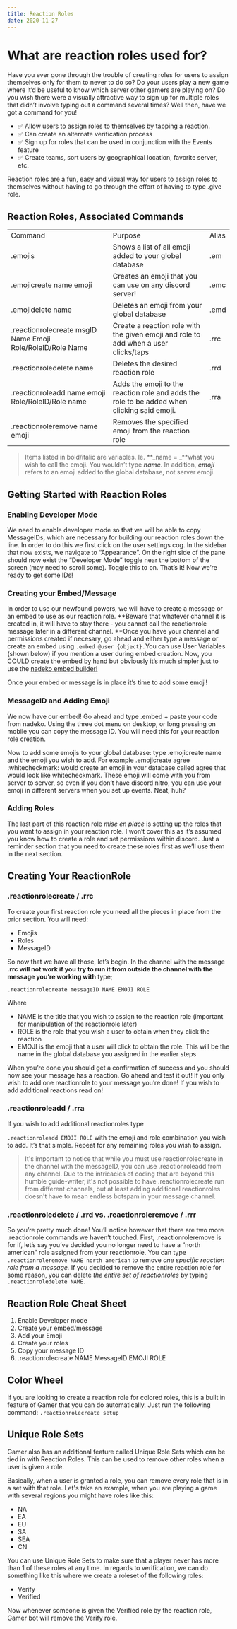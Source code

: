 ```yaml
---
title: Reaction Roles
date: 2020-11-27
---
```


# What are reaction roles used for?

Have you ever gone through the trouble of creating roles for users to assign
themselves only for them to never to do so? Do your users play a new game where
it’d be useful to know which server other gamers are playing on? Do you wish
there were a visually attractive way to sign up for multiple roles that didn’t
involve typing out a command several times? Well then, have we got a command for
you!

- ✅ Allow users to assign roles to themselves by tapping a reaction.
- ✅ Can create an alternate verification process
- ✅ Sign up for roles that can be used in conjunction with the Events feature
- ✅ Create teams, sort users by geographical location, favorite server, etc.

Reaction roles are a fun, easy and visual way for users to assign roles to
themselves without having to go through the effort of having to type .give role.

## Reaction Roles, Associated Commands

|                                                            |                                                                                             |       |
| ---------------------------------------------------------- | ------------------------------------------------------------------------------------------- | ----- |
| Command                                                    | Purpose                                                                                     | Alias |
| .emojis                                                    | Shows a list of all emoji added to your global database                                     | .em   |
| .emojicreate name emoji                                    | Creates an emoji that you can use on any discord server!                                    | .emc  |
| .emojidelete name                                          | Deletes an emoji from your global database                                                  | .emd  |
| .reactionrolecreate msgID Name Emoji Role/RoleID/Role Name | Create a reaction role with the given emoji and role to add when a user clicks/taps         | .rrc  |
| .reactionroledelete name                                   | Deletes the desired reaction role                                                           | .rrd  |
| .reactionroleadd name emoji Role/RoleID/Role name          | Adds the emoji to the reaction role and adds the role to be added when clicking said emoji. | .rra  |
| .reactionroleremove name emoji                             | Removes the specified emoji from the reaction role                                          |       |

> Items listed in bold/italic are variables. Ie. **_name = _**what you wish to
> call the emoji. You wouldn’t type **_name_**. In addition, **_emoji_** refers
> to an emoji added to the global database, not server emoji.

## Getting Started with Reaction Roles

### Enabling Developer Mode

We need to enable developer mode so that we will be able to copy MessageIDs,
which are necessary for building our reaction roles down the line. In order to
do this we first click on the user settings cog. In the sidebar that now exists,
we navigate to “Appearance”. On the right side of the pane should now exist the
“Developer Mode” toggle near the bottom of the screen (may need to scroll some).
Toggle this to on. That’s it! Now we’re ready to get some IDs!

### Creating your Embed/Message

In order to use our newfound powers, we will have to create a message or an
embed to use as our reaction role. **Beware that whatever channel it is created
in, it will have to stay there - you cannot call the reactionrole message later
in a different channel. **Once you have your channel and permissions created if
necesary, go ahead and either type a message or create an embed using
`.embed @user {object}.`You can use User Variables (shown below) if you mention
a user during embed creation. Now, you COULD create the embed by hand but
obviously it’s much simpler just to use the
[nadeko embed builder!](https://embedbuilder.nadekobot.me/)

Once your embed or message is in place it’s time to add some emoji!

### MessageID and Adding Emoji

We now have our embed! Go ahead and type .embed + paste your code from nadeko.
Using the three dot menu on desktop, or long pressing on mobile you can copy the
message ID. You will need this for your reaction role creation.

Now to add some emojis to your global database: type .emojicreate name and the
emoji you wish to add. For example .emojicreate agree :whitecheckmark: would
create an emoji in your database called agree that would look like
whitecheckmark. These emoji will come with you from server to server, so even if
you don’t have discord nitro, you can use your emoji in different servers when
you set up events. Neat, huh?

### Adding Roles

The last part of this reaction role _mise en place_ is setting up the roles that
you want to assign in your reaction role. I won’t cover this as it’s assumed you
know how to create a role and set permissions within discord. Just a reminder
section that you need to create these roles first as we’ll use them in the next
section.

## Creating Your ReactionRole

### .reactionrolecreate / .rrc

To create your first reaction role you need all the pieces in place from the
prior section. You will need:

- Emojis
- Roles
- MessageID

So now that we have all those, let’s begin. In the channel with the message
**.rrc will not work if you try to run it from outside the channel with the
message you’re working with** type;

`.reactionrolecreate messageID NAME EMOJI ROLE`

Where

- NAME is the title that you wish to assign to the reaction role (important for
  manipulation of the reactionrole later)
- ROLE is the role that you wish a user to obtain when they click the reaction
- EMOJI is the emoji that a user will click to obtain the role. This will be the
  name in the global database you assigned in the earlier steps

When you’re done you should get a confirmation of success and you should now see
your message has a reaction. Go ahead and test it out! If you only wish to add
one reactionrole to your message you’re done! If you wish to add additional
reactions read on!

### .reactionroleadd / .rra

If you wish to add additional reactionroles type

`.reactionroleadd EMOJI ROLE` with the emoji and role combination you wish to
add. It’s that simple. Repeat for any remaining roles you wish to assign.

> It's important to notice that while you must use reactionrolecreate in the
> channel with the messageID, you can use .reactionroleadd from any channel. Due
> to the intricacies of coding that are beyond this humble guide-writer, it's
> not possible to have .reactionrolecreate run from different channels, but at
> least adding additional reactionroles doesn't have to mean endless botspam in
> your message channel.

### .reactionroledelete / .rrd vs. .reactionroleremove / .rrr

So you’re pretty much done! You’ll notice however that there are two more
.reactionrole commands we haven’t touched. First, .reactionroleremove is for if,
let’s say you’ve decided you no longer need to have a “north american” role
assigned from your reactionrole. You can type
`.reactionroleremove NAME north american` to remove _one specific reaction role
from a message._ If you decided to remove the entire reaction role for some
reason, you can delete _the entire set of reactionroles_ by typing
`.reactionroledelete NAME.`

## Reaction Role Cheat Sheet

1. Enable Developer mode
2. Create your embed/message
3. Add your Emoji
4. Create your roles
5. Copy your message ID
6. .reactionrolecreate NAME MessageID EMOJI ROLE

## Color Wheel

If you are looking to create a reaction role for colored roles, this is a built
in feature of Gamer that you can do automatically. Just run the following
command: `.reactionrolecreate setup`

## Unique Role Sets

Gamer also has an additional feature called Unique Role Sets which can be tied
in with Reaction Roles. This can be used to remove other roles when a user is
given a role.

Basically, when a user is granted a role, you can remove every role that is in a
set with that role. Let's take an example, when you are playing a game with
several regions you might have roles like this:

- NA
- EA
- EU
- SA
- SEA
- CN

You can use Unique Role Sets to make sure that a player never has more than 1 of
these roles at any time. In regards to verification, we can do something like
this where we create a roleset of the following roles:

- Verify
- Verified

Now whenever someone is given the Verified role by the reaction role, Gamer bot
will remove the Verify role.
